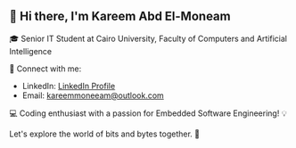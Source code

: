 ## 👋 Hi there, I'm Kareem Abd El-Moneam

🎓 Senior IT Student at Cairo University, Faculty of Computers and Artificial Intelligence

📧 Connect with me:
- LinkedIn: [LinkedIn Profile](https://www.linkedin.com/in/yourname/)
- Email: kareemmoneeam@outlook.com

💻 Coding enthusiast with a passion for Embedded Software Engineering! 💡

Let's explore the world of bits and bytes together. 🌟
